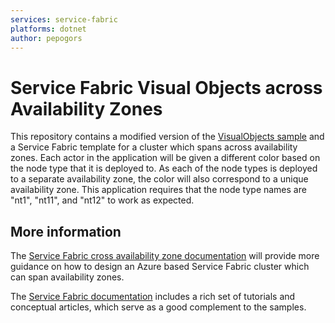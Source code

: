 ```yaml
---
services: service-fabric
platforms: dotnet
author: pepogors
---
```


# Service Fabric Visual Objects across Availability Zones
This repository contains a modified version of the [VisualObjects sample](https://github.com/Azure-Samples/service-fabric-dotnet-getting-started/tree/classic/Actors/VisualObjects) and a Service Fabric template for a cluster which spans across availability zones. Each actor in the application will be given a different color based on the node type that it is deployed to. As each of the node types is deployed to a separate availability zone, the color will also correspond to a unique availability zone. This application requires that the node type names are "nt1", "nt11", and "nt12" to work as expected.

## More information
The [Service Fabric cross availability zone documentation](https://docs.microsoft.com/azure/service-fabric/service-fabric-cross-availability-zones) will provide more guidance on how to design an Azure based Service Fabric cluster which can span availability zones.

The [Service Fabric documentation][service-fabric-docs] includes a rich set of tutorials and conceptual articles, which serve as a good complement to the samples.

<!-- Links -->

[service-fabric-samples]: http://aka.ms/servicefabricsamples
[service-fabric-programming-models]: https://azure.microsoft.com/en-us/documentation/articles/service-fabric-choose-framework/
[app-upgrade-tutorial]: https://azure.microsoft.com/en-us/documentation/articles/service-fabric-application-upgrade-tutorial/
[service-fabric-docs]: http://aka.ms/servicefabricdocs